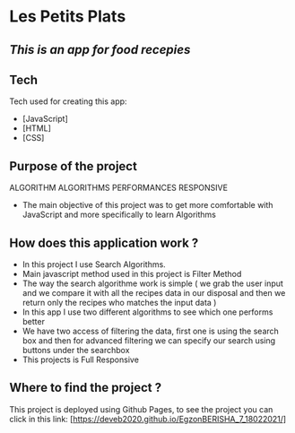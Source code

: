 # Les Petits Plats
## _This is an app for food recepies_

## Tech

Tech used for creating this app:
- [JavaScript] 
- [HTML] 
- [CSS] 

## Purpose of the project 
ALGORITHM
ALGORITHMS PERFORMANCES
RESPONSIVE

- The main objective of this project was to get more comfortable with JavaScript and more specifically to learn Algorithms

## How does this application work ?

- In this project I use Search Algorithms.
- Main javascript method used in this project is Filter Method
- The way the search algorithme work is simple ( we grab the user input and we compare it with all the recipes data in our disposal and then we return only the recipes who matches the input data )
- In this app I use two different algorithms to see which one performs better
- We have two access of filtering the data, first one is using the search box and then for advanced filtering we can specify our search using buttons under the searchbox
- This projects is Full Responsive 


## Where to find the project ?

This project is deployed using Github Pages, to see the project you can click in this link:
[https://deveb2020.github.io/EgzonBERISHA_7_18022021/]




